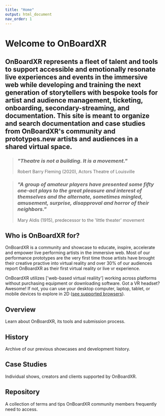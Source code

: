 ```yaml
---
title: "Home"
output: html_document
nav_order: 1
---
```

# Welcome to OnBoardXR

## OnBoardXR represents a fleet of talent and tools to support accessible and emotionally resonate live experiences and events in the immersive web while developing and training the next generation of storytellers with bespoke tools for artist and audience management, ticketing, onboarding, secondary-streaming, and documentation. This site is meant to organize and search documentation and case studies from OnBoardXR's community and prototypes.new artists and audiences in a shared virtual space. 

> ### *"Theatre is not a building. It is a movement."* 
> Robert Barry Fleming (2020), Actors Theatre of Louisville

> ### *"A group of amateur players have presented some fifty one-act plays to the great pleasure and interest of themselves and the alternate, sometimes mingled, amusement, surprise, disapproval and horror of their neighbors."*
> Mary Aldis (1915), predecessor to the 'little theater' movement

## Who is OnBoardXR for?
OnBoardXR is a community and showcase to educate, inspire, accelerate and empower live performing artists in the immersive web. Most of our performance prototypes are the very first time those artists have brought their creative practive into virtual reality and over 30% of our audiences report OnBoardXR as their first virtual reality or live vr experience.

OnBoardXR utilizes ['web-based virtual realiity'] working across platforms without purchasing equipment or downloading software. Got a VR headset? Awesome! If not, you can use your desktop computer, laptop, tablet, or mobile devices to explore in 2D ([see supported browsers](./hubs-create-join-rooms.html#for-2d-experience)).

## Overview
Learn about OnBoardXR, its tools and submission process. 

## History
Archive of our previous showcases and development history. 

## Case Studies
Individual shows, creators and clients supported by OnBoardXR.

## Repository
A collection of terms and tips OnBoardXR community members frequently need to access. 
